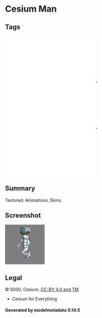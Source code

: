 # Cesium Man

## Tags

![core](../../Models-core.md), ![issues](../../Models-issues.md), ![testing](../../Models-testing.md)

## Summary

Textured. Animations. Skins.

## Screenshot

![screenshot](screenshot/screenshot.gif)

## Legal

&copy; 0000, Cesium. [CC-BY 4.0 and TM]()

 - Cesium for Everything

#### Generated by modelmetadata 0.14.5